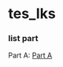 # tes_lks

### list part
Part A: [Part A](https://github.com/ibnusyawall/tes_lks/tree/master/PART_A/WEBSITE_DESIGN)
